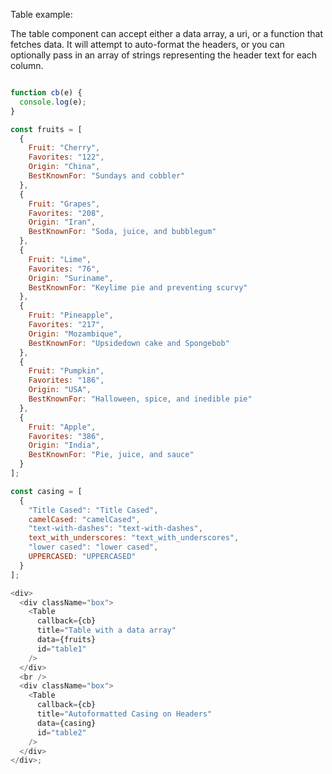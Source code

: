 Table example:

The table component can accept either a data array, a uri, or a function that fetches data. It will attempt to auto-format the headers, or you can optionally pass in an array of strings representing the header text for each column.

```js

function cb(e) {
  console.log(e);
}

const fruits = [
  {
    Fruit: "Cherry",
    Favorites: "122",
    Origin: "China",
    BestKnownFor: "Sundays and cobbler"
  },
  {
    Fruit: "Grapes",
    Favorites: "208",
    Origin: "Iran",
    BestKnownFor: "Soda, juice, and bubblegum"
  },
  {
    Fruit: "Lime",
    Favorites: "76",
    Origin: "Suriname",
    BestKnownFor: "Keylime pie and preventing scurvy"
  },
  {
    Fruit: "Pineapple",
    Favorites: "217",
    Origin: "Mozambique",
    BestKnownFor: "Upsidedown cake and Spongebob"
  },
  {
    Fruit: "Pumpkin",
    Favorites: "186",
    Origin: "USA",
    BestKnownFor: "Halloween, spice, and inedible pie"
  },
  {
    Fruit: "Apple",
    Favorites: "386",
    Origin: "India",
    BestKnownFor: "Pie, juice, and sauce"
  }
];

const casing = [
  {
    "Title Cased": "Title Cased",
    camelCased: "camelCased",
    "text-with-dashes": "text-with-dashes",
    text_with_underscores: "text_with_underscores",
    "lower cased": "lower cased",
    UPPERCASED: "UPPERCASED"
  }
];

<div>
  <div className="box">
    <Table
      callback={cb}
      title="Table with a data array"
      data={fruits}
      id="table1"
    />
  </div>
  <br />
  <div className="box">
    <Table
      callback={cb}
      title="Autoformatted Casing on Headers"
      data={casing}
      id="table2"
    />
  </div>
</div>;
```

